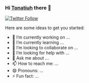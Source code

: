 ### Hi [Tonatiuh][website] there 👋

[![Twitter Follow](https://img.shields.io/twitter/follow/cshkrs?color=%231DA1F2&label=cshkrs&logo=twitter&style=for-the-badge)](https://twitter.com/cshkrs)

Here are some ideas to get you started:

- 🔭 I’m currently working on ...
- 🌱 I’m currently learning ...
- 👯 I’m looking to collaborate on ...
- 🤔 I’m looking for help with ...
- 💬 Ask me about ...
- 📫 How to reach me: ...
- 😄 Pronouns: ...
- ⚡ Fun fact: ...

<!-- LINKS -->
[website]: https://github.com/blackc0mb/